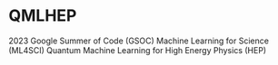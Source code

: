 # QMLHEP
2023 Google Summer of Code (GSOC) Machine Learning for Science (ML4SCI) Quantum Machine Learning for High Energy Physics (HEP)
